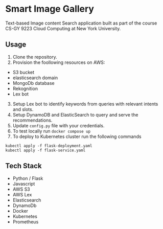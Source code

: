 # Smart Image Gallery #

Text-based Image content Search application built as part of the course CS-GY 9223 Cloud Computing at New York University.

## Usage ##

1. Clone the repository.
2. Provision the foollowing resources on AWS:
 - S3 bucket
 - elasticsearch domain
 - MongoDb database
 - Rekognition
 - Lex bot
3. Setup Lex bot to identify keywords from queries with relevant intents and slots.
4. Setup DynamoDB and ElasticSearch to query and serve the recommendations.
5. Update ```config.py``` file with your credentials. 
6. To test locally run ```docker compose up```
7. To deploy to Kubernetes cluster run the following commands
``` 
kubectl apply -f flask-deployment.yaml
kubectl apply -f flask-service.yaml
```

## Tech Stack ##
- Python / Flask 
- Javascript
- AWS S3
- AWS Lex
- Elasticsearch
- DynamoDb
- Docker
- Kubernetes
- Prometheus